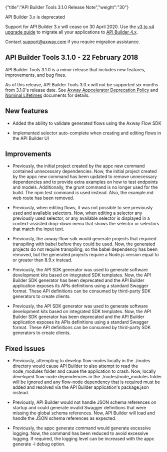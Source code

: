 {"title":"API Builder Tools 3.1.0 Release Note","weight":"30"} 

API Builder 3.x is deprecated

Support for API Builder 3.x will cease on 30 April 2020. Use the [v3 to v4 upgrade guide](https://docs.axway.com/bundle/API_Builder_4x_allOS_en/page/api_builder_v3_to_v4_upgrade_guide.html) to migrate all your applications to [API Builder 4.x](https://docs.axway.com/bundle/API_Builder_4x_allOS_en/page/api_builder_getting_started_guide.html).

Contact [support@axway.com](mailto:support@axway.com) if you require migration assistance.

## API Builder Tools 3.1.0 - 22 February 2018

API Builder Tools 3.1.0 is a minor release that includes new features, improvements, and bug fixes.

As of this release, API Builder Tools 3.0.x will not be supported six months from 3.1.0's release date. See [Axway Appcelerator Deprecation Policy](/docs/appc/AMPLIFY_Appcelerator_Services_Overview/Axway_Appcelerator_Deprecation_Policy/) and [Nominal Lifetimes](/docs/appc/AMPLIFY_Appcelerator_Services_Overview/Axway_Appcelerator_Product_Lifecycle/#NominalLifetimes) documents for details.

## New features

*   Added the ability to validate generated flows using the Axway Flow SDK
    
*   Implemented selector auto-complete when creating and editing flows in the API Builder UI
    

## Improvements

*   Previously, the initial project created by the appc new command contained unnecessary dependencies. Now, the initial project created by the appc new command has been updated to remove unnecessary dependencies and to provide extra examples on how to test endpoints and models. Additionally, the grunt command is no longer used for the build. The npm test command is used instead. Also, the example.md web route has been removed.
    
*   Previously, when editing flows, it was not possible to see previously used and available selectors. Now, when editing a selector any previously used selector, or any available selector is displayed in a context-assisted drop-down menu that shows the selector or selectors that match the input text.
    
*   Previously, the axway-flow-sdk would generate projects that required transpiling with babel before they could be used. Now, the generated projects do not require transpiling; so the babel dependency has been removed, but the generated projects require a Node.js version equal to or greater than 8.9.x instead.
    
*   Previously, the API SDK generator was used to generate software development kits based on integrated SDK templates. Now, the API Builder SDK generator has been deprecated and the API Builder application exposes its APIs definitions using a standard Swagger format. These API definitions can be consumed by third-party SDK generators to create clients.
    
*   Previously, the API SDK generator was used to generate software development kits based on integrated SDK templates. Now, the API Builder SDK generator has been deprecated and the API Builder application exposes its APIs definitions using a standard Swagger format. These API definitions can be consumed by third-party SDK generators to create clients.
    

## Fixed issues

*   Previously, attempting to develop flow-nodes locally in the ./nodes directory would cause API Builder to also attempt to read the node\_modules folder and cause the application to crash. Now, locally developed flow-node dependencies in the ./nodes/node\_modules folder will be ignored and any flow-node dependency that is required must be added and resolved via the API Builder application's package.json instead.
    
*   Previously, API Builder would not handle JSON schema references on startup and could generate invalid Swagger definitions that were missing the global schema references. Now, API Builder will load and handle the JSON schema references as expected.
    
*   Previously, the appc generate command would generate excessive logging. Now, the command has been reduced to avoid excessive logging. If required, the logging level can be increased with the appc generate -l debug option.